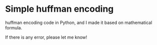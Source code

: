 # Simple huffman encoding
huffman encoding code in Python, and I made it based on mathematical formula.

If there is any error, please let me know!
